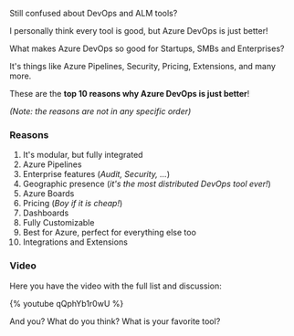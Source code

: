 
Still confused about DevOps and ALM tools?

I personally think every tool is good, but Azure DevOps is just better!

What makes Azure DevOps so good for Startups, SMBs and Enterprises?

It's things like Azure Pipelines, Security, Pricing, Extensions, and many more.

These are the __top 10 reasons why Azure DevOps is just better__!

_(Note: the reasons are not in any specific order)_

### Reasons

1. It's modular, but fully integrated
2. Azure Pipelines
3. Enterprise features (_Audit, Security, ..._)
4. Geographic presence (_it's the most distributed DevOps tool ever!_)
5. Azure Boards
6. Pricing (_Boy if it is cheap!_)
7. Dashboards
8. Fully Customizable
9. Best for Azure, perfect for everything else too
10. Integrations and Extensions

### Video

Here you have the video with the full list and discussion:

{% youtube qQphYb1r0wU %}

And you? What do you think? What is your favorite tool?
